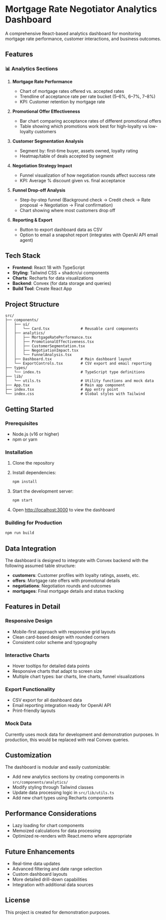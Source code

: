 # Mortgage Rate Negotiator Analytics Dashboard

A comprehensive React-based analytics dashboard for monitoring mortgage rate performance, customer interactions, and business outcomes.

## Features

### 📊 Analytics Sections

1. **Mortgage Rate Performance**
   - Chart of mortgage rates offered vs. accepted rates
   - Trendline of acceptance rate per rate bucket (5–6%, 6–7%, 7–8%)
   - KPI: Customer retention by mortgage rate

2. **Promotional Offer Effectiveness**
   - Bar chart comparing acceptance rates of different promotional offers
   - Table showing which promotions work best for high-loyalty vs low-loyalty customers

3. **Customer Segmentation Analysis**
   - Segment by: first-time buyer, assets owned, loyalty rating
   - Heatmap/table of deals accepted by segment

4. **Negotiation Strategy Impact**
   - Funnel visualization of how negotiation rounds affect success rate
   - KPI: Average % discount given vs. final acceptance

5. **Funnel Drop-off Analysis**
   - Step-by-step funnel (Background check → Credit check → Rate proposal → Negotiation → Final confirmation)
   - Chart showing where most customers drop off

6. **Reporting & Export**
   - Button to export dashboard data as CSV
   - Option to email a snapshot report (integrates with OpenAI API email agent)

## Tech Stack

- **Frontend**: React 18 with TypeScript
- **Styling**: Tailwind CSS + shadcn/ui components
- **Charts**: Recharts for data visualizations
- **Backend**: Convex (for data storage and queries)
- **Build Tool**: Create React App

## Project Structure

```
src/
├── components/
│   ├── ui/
│   │   └── Card.tsx              # Reusable card components
│   ├── analytics/
│   │   ├── MortgageRatePerformance.tsx
│   │   ├── PromotionalEffectiveness.tsx
│   │   ├── CustomerSegmentation.tsx
│   │   ├── NegotiationImpact.tsx
│   │   └── FunnelAnalysis.tsx
│   ├── Dashboard.tsx             # Main dashboard layout
│   └── ExportControls.tsx        # CSV export and email reporting
├── types/
│   └── index.ts                  # TypeScript type definitions
├── lib/
│   └── utils.ts                  # Utility functions and mock data
├── App.tsx                       # Main app component
├── index.tsx                     # App entry point
└── index.css                     # Global styles with Tailwind
```

## Getting Started

### Prerequisites

- Node.js (v16 or higher)
- npm or yarn

### Installation

1. Clone the repository
2. Install dependencies:
   ```bash
   npm install
   ```

3. Start the development server:
   ```bash
   npm start
   ```

4. Open [http://localhost:3000](http://localhost:3000) to view the dashboard

### Building for Production

```bash
npm run build
```

## Data Integration

The dashboard is designed to integrate with Convex backend with the following assumed table structure:

- **customers**: Customer profiles with loyalty ratings, assets, etc.
- **offers**: Mortgage rate offers with promotional details
- **negotiations**: Negotiation rounds and outcomes
- **mortgages**: Final mortgage details and status tracking

## Features in Detail

### Responsive Design
- Mobile-first approach with responsive grid layouts
- Clean card-based design with rounded corners
- Consistent color scheme and typography

### Interactive Charts
- Hover tooltips for detailed data points
- Responsive charts that adapt to screen size
- Multiple chart types: bar charts, line charts, funnel visualizations

### Export Functionality
- CSV export for all dashboard data
- Email reporting integration ready for OpenAI API
- Print-friendly layouts

### Mock Data
Currently uses mock data for development and demonstration purposes. In production, this would be replaced with real Convex queries.

## Customization

The dashboard is modular and easily customizable:

- Add new analytics sections by creating components in `src/components/analytics/`
- Modify styling through Tailwind classes
- Update data processing logic in `src/lib/utils.ts`
- Add new chart types using Recharts components

## Performance Considerations

- Lazy loading for chart components
- Memoized calculations for data processing
- Optimized re-renders with React.memo where appropriate

## Future Enhancements

- Real-time data updates
- Advanced filtering and date range selection
- Custom dashboard layouts
- More detailed drill-down capabilities
- Integration with additional data sources

## License

This project is created for demonstration purposes.
